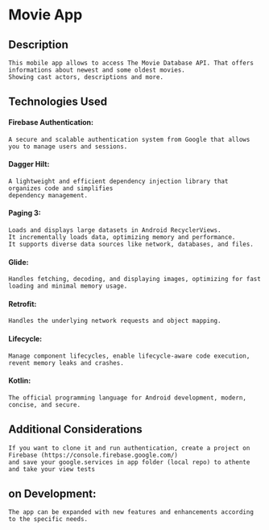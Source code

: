 # **Movie App**

## Description
    This mobile app allows to access The Movie Database API. That offers informations about newest and some oldest movies.
    Showing cast actors, descriptions and more.
    


## **Technologies Used**
#### **Firebase Authentication:**
    A secure and scalable authentication system from Google that allows  
    you to manage users and sessions.
#### **Dagger Hilt:**
    A lightweight and efficient dependency injection library that organizes code and simplifies  
    dependency management.
#### **Paging 3:**
    Loads and displays large datasets in Android RecyclerViews. 
    It incrementally loads data, optimizing memory and performance. 
    It supports diverse data sources like network, databases, and files.
#### **Glide:**
    Handles fetching, decoding, and displaying images, optimizing for fast loading and minimal memory usage.
#### **Retrofit:**
    Handles the underlying network requests and object mapping.
#### **Lifecycle:**
    Manage component lifecycles, enable lifecycle-aware code execution, revent memory leaks and crashes.
#### **Kotlin:**
    The official programming language for Android development, modern, concise, and secure.
    
## **Additional Considerations**   
    If you want to clone it and run authentication, create a project on Firebase (https://console.firebase.google.com/)
    and save your google.services in app folder (local repo) to athente and take your view tests
    
## **on Development:** 
    The app can be expanded with new features and enhancements according to the specific needs.
